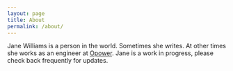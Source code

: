 ```yaml
---
layout: page
title: About
permalink: /about/
---
```


Jane Williams is a person in the world. Sometimes she writes. At other times she works as an engineer at [Opower](https://opower.com). Jane is a work in progress, please check back frequently for updates.
